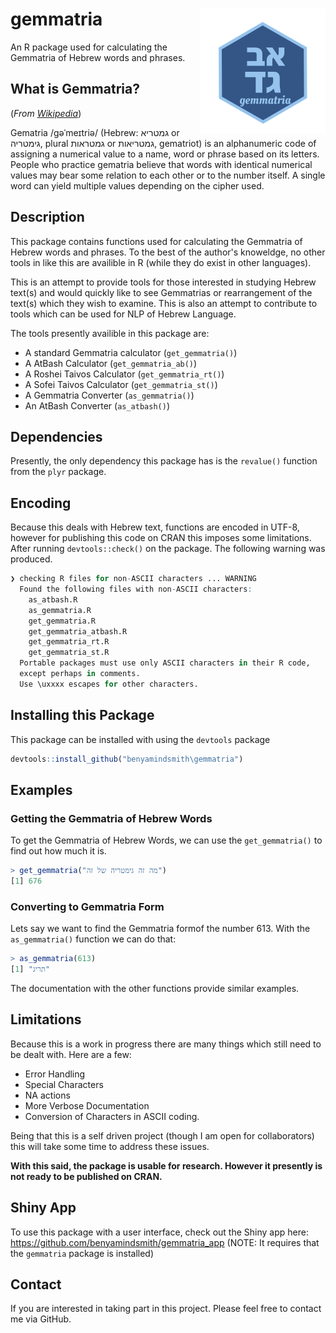 # gemmatria <a href='https://github.com/benyamindsmith/gemmatria/tree/master/'><img src='./גמטריה-2.png' align="right" height="200" /></a>

An R package used for calculating the Gemmatria of Hebrew words and phrases.

## What is Gemmatria?

(_From [Wikipedia]([https://en.wikipedia.org/wiki/Gematria)_)

Gematria /ɡəˈmeɪtriə/ (Hebrew: גמטריא or גימטריה, plural גמטראות or גמטריאות, gematriot) is an alphanumeric code of assigning a numerical value to a name, word or phrase based on its letters. People who practice gematria believe that words with identical numerical values may bear some relation to each other or to the number itself. A single word can yield multiple values depending on the cipher used.

## Description

This package contains functions used for calculating the Gemmatria of Hebrew words and phrases. To the best of the author's knoweldge, no other tools in like this are availible in R (while they do exist in other languages).

This is an attempt to provide tools for those interested in studying Hebrew text(s) and would quickly like to see Gemmatrias or rearrangement of the text(s) which they wish to examine. This is also an attempt to contribute to tools which can be used for NLP of Hebrew Language.

The tools presently availible in this package are:

* A standard Gemmatria calculator (`get_gemmatria()`)
* A AtBash Calculator (`get_gemmatria_ab()`)
* A Roshei Taivos Calculator (`get_gemmatria_rt()`)
* A Sofei Taivos Calculator (`get_gemmatria_st()`)
* A Gemmatria Converter (`as_gemmatria()`)
* An AtBash Converter (`as_atbash()`)

## Dependencies

Presently, the only dependency this package has is the `revalue()` function from the `plyr` package. 

## Encoding

Because this deals with Hebrew text, functions are encoded in UTF-8, however for publishing this code on CRAN this imposes some limitations. After running `devtools::check()` on the package. The following warning was produced.

```r
❯ checking R files for non-ASCII characters ... WARNING
  Found the following files with non-ASCII characters:
    as_atbash.R
    as_gemmatria.R
    get_gemmatria.R
    get_gemmatria_atbash.R
    get_gemmatria_rt.R
    get_gemmatria_st.R
  Portable packages must use only ASCII characters in their R code,
  except perhaps in comments.
  Use \uxxxx escapes for other characters.
```

## Installing this Package

This package can be installed with using the `devtools` package

```r
devtools::install_github("benyamindsmith\gemmatria")
```

## Examples

### Getting the Gemmatria of Hebrew Words

To get the Gemmatria of Hebrew Words, we can use the `get_gemmatria()` to find out how much it is. 
```r
> get_gemmatria("מה זה גימטריה של זה")
[1] 676
```

### Converting to Gemmatria Form

Lets say we want to find the Gemmatria  formof the number 613. With the `as_gemmatria()` function we can do that:

```r
> as_gemmatria(613)
[1] "תריג"
```

The documentation with the other functions provide similar examples. 
 
## Limitations

Because this is a work in progress there are many things which still need to be dealt with. Here are a few: 

* Error Handling
* Special Characters
* NA actions
* More Verbose Documentation
* Conversion of Characters in ASCII coding.

Being that this is a self driven project (though I am open for collaborators) this will take some time to address these issues. 

__With this said, the package is usable for research. However it presently is not ready to be published on CRAN.__

## Shiny App

To use this package with a user interface, check out the Shiny app here: https://github.com/benyamindsmith/gemmatria_app (NOTE: It requires that the `gemmatria` package is installed)

## Contact
If you are interested in taking part in this project. Please feel free to contact me via GitHub.
